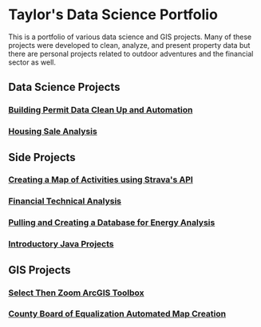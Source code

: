 <h1><strong>Taylor's Data Science Portfolio</strong></h1>

This is a portfolio of various data science and GIS projects. Many of these projects were developed to clean, analyze, and present property data but there are personal projects related to outdoor adventures and the financial sector as well.

<h2><strong> Data Science Projects </strong></h2>

<h3> <a href="https://tkravits.github.io/Building-Permit-Automation">Building Permit Data Clean Up and Automation</a></h3>

<h3> <a href="https://tkravits.github.io/MLS_PDFproject">Housing Sale Analysis</a> </h3>

<h2><strong> Side Projects </strong></h2>

<h3> <a href="https://tkravits.github.io/StravaMap">Creating a Map of Activities using Strava's API</a></h3>

<h3> <a href="https://tkravits.github.io/Financials">Financial Technical Analysis</a></h3>

<h3> <a href="https://tkravits.github.io/Energy_Database">Pulling and Creating a Database for Energy Analysis</a></h3>

<h3> <a href="https://tkravits.github.io/introToJava">Introductory Java Projects</a></h3>

<h2><strong> GIS Projects </strong></h2>

<h3><a href="https://tkravits.github.io/Select-Then-Zoom">Select Then Zoom ArcGIS Toolbox</a></h3>

<h3> <a href="https://tkravits.github.io/CBOE-Map">County Board of Equalization Automated Map Creation</a></h3>

<!-- Global site tag (gtag.js) - Google Analytics -->
<script async src="https://www.googletagmanager.com/gtag/js?id=UA-180595977-1"></script>
<script>
  window.dataLayer = window.dataLayer || [];
  function gtag(){dataLayer.push(arguments);}
  gtag('js', new Date());

  gtag('config', 'UA-180595977-1');
</script>


